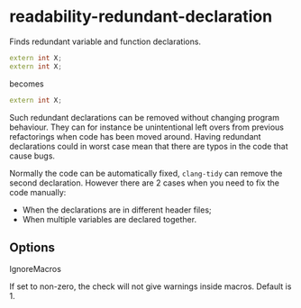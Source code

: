 # readability-redundant-declaration

Finds redundant variable and function declarations.

``` c++
extern int X;
extern int X;
```

becomes

``` c++
extern int X;
```

Such redundant declarations can be removed without changing program
behaviour. They can for instance be unintentional left overs from
previous refactorings when code has been moved around. Having redundant
declarations could in worst case mean that there are typos in the code
that cause bugs.

Normally the code can be automatically fixed, `clang-tidy` can remove
the second declaration. However there are 2 cases when you need to fix
the code manually:

  - When the declarations are in different header files;
  - When multiple variables are declared together.

## Options

<div class="option">

IgnoreMacros

If set to non-zero, the check will not give warnings inside macros.
Default is <span class="title-ref">1</span>.

</div>
